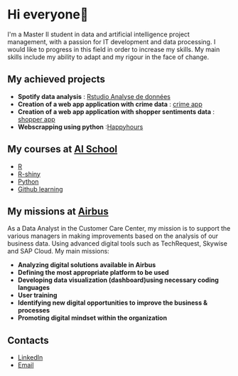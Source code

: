 # Hi everyone👋


I'm a Master II student in data and artificial intelligence project management, with a passion for IT development and data processing.
I would like to progress in this field in order to increase my skills.
My main skills include my ability to adapt and my rigour in the face of change.

## My achieved projects
- **Spotify data analysis** : [Rstudio Analyse de données](https://github.com/CeliaMarty/CeliaMarty/blob/main/CeliaMARTY-Spotify.R)
- **Creation of a web app application with crime data** : [crime app](https://github.com/CeliaMarty/Projet-R-Shiny-)
- **Creation of a web app application with shopper sentiments data** : [shopper app](https://github.com/kvnmits/Shopper-project)
- **Webscrapping using python** :[Happyhours](https://github.com/kevinmitamona/Happyhours-project)
  
## My courses at [AI School](https://www.intelligence-artificielle-school.com/?gad_source=1&gclid=CjwKCAiAzc2tBhA6EiwArv-i6XwkpvU_si8Yn0hhWdH2kiAUW3x4Ne77_lVRISqh2ZKlv5cyZFadgRoCPjoQAvD_BwE)
- [R](https://app.datacamp.com/learn/courses/intermediate-r)
- [R-shiny](https://github.com/universdesdonnees/R-Shiny)
- [Python](https://app.datacamp.com/learn/courses/intermediate-python)
- [Github learning ](https://github.com/universdesdonnees/Git-Introduction)

## My missions at [Airbus](https://www.airbus.com/en/our-worldwide-presence/airbus-in-europe/airbus-in-france)
As a Data Analyst in the Customer Care Center, my mission is to support the various
managers in making improvements based on the analysis of our business data. Using
advanced digital tools such as TechRequest, Skywise and SAP Cloud. My main missions:
- **Analyzing digital solutions available in Airbus**
- **Defining the most appropriate platform to be used**
- **Developing data visualization (dashboard)using necessary coding languages**
- **User training**
- **Identifying new digital opportunities to improve the business & processes**
- **Promoting digital mindset within the organization**


## Contacts
 
- [LinkedIn](https://www.linkedin.com/in/kevin-mitamona/) 
- [Email](kvnmitamona@gmail.com)




